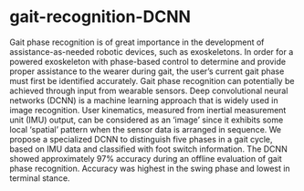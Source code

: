 # gait-recognition-DCNN


Gait phase recognition is of great importance in the development of assistance-as-needed
robotic devices, such as exoskeletons. In order for a powered exoskeleton with phase-based control
to determine and provide proper assistance to the wearer during gait, the user’s current gait phase
must first be identified accurately. Gait phase recognition can potentially be achieved through input
from wearable sensors. Deep convolutional neural networks (DCNN) is a machine learning approach
that is widely used in image recognition. User kinematics, measured from inertial measurement unit
(IMU) output, can be considered as an ‘image’ since it exhibits some local ‘spatial’ pattern when the
sensor data is arranged in sequence. We propose a specialized DCNN to distinguish five phases in
a gait cycle, based on IMU data and classified with foot switch information. The DCNN showed
approximately 97% accuracy during an offline evaluation of gait phase recognition. Accuracy was
highest in the swing phase and lowest in terminal stance.
